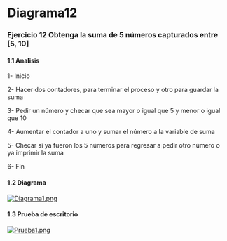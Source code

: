 # Diagrama12
### Ejercicio 12 Obtenga la suma de 5 números capturados entre  [5, 10] 
#### 1.1 Analisis
1-	Inicio 

2-	Hacer dos contadores, para terminar el proceso y otro para guardar la suma

3-	Pedir un número y checar que sea mayor o igual que 5 y menor o igual que 10

4-	Aumentar el contador a uno y sumar el número a la variable de suma 

5-	Checar si ya fueron los 5 números para regresar a pedir otro número o ya imprimir la suma  

6-	Fin 
#### 1.2 Diagrama
[![Diagrama1.png](https://i.gyazo.com/300bfcec16baa0ba9dec9e8002fdce9c.png)](https://postimg.cc/nMwrWKHt)
#### 1.3 Prueba de escritorio
[![Prueba1.png](https://i.gyazo.com/d306a0bc0d2b302b632418367eab502b.png)](https://postimg.cc/8j6yJHcp)
